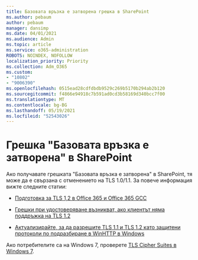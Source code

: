 ```yaml
---
title: Базовата връзка е затворена грешка в SharePoint
ms.author: pebaum
author: pebaum
manager: dansimp
ms.date: 04/01/2021
ms.audience: Admin
ms.topic: article
ms.service: o365-administration
ROBOTS: NOINDEX, NOFOLLOW
localization_priority: Priority
ms.collection: Adm_O365
ms.custom:
- "10802"
- "9006390"
ms.openlocfilehash: 0515ead28cdfdbdb9529c269b5170b294ab2b120
ms.sourcegitcommit: f4866e94918c7b591ad0cd3b58169d340bcc7f00
ms.translationtype: MT
ms.contentlocale: bg-BG
ms.lasthandoff: 05/19/2021
ms.locfileid: "52543026"
---
```

# <a name="the-underlying-connection-was-closed-error-in-sharepoint"></a>Грешка "Базовата връзка е затворена" в SharePoint

Ако получавате грешката "Базовата връзка е затворена" в SharePoint, тя може да е свързана с отменението на TLS 1.0/1.1. За повече информация вижте следните статии:

- [Подготовка за TLS 1,2 в Office 365 и Office 365 GCC](/microsoft-365/compliance/prepare-tls-1.2-in-office-365)

- [Грешки при удостоверяване възникват, ако клиентът няма поддръжка на TLS 1.2](https://review.docs.microsoft.com/sharepoint/troubleshoot/administration/authentication-errors-tls12-support)

- [Актуализирайте, за да разрешите TLS 1.1 и TLS 1.2 като защитени протоколи по подразбиране в WinHTTP в Windows](https://support.microsoft.com/topic/update-to-enable-tls-1-1-and-tls-1-2-as-default-secure-protocols-in-winhttp-in-windows-c4bd73d2-31d7-761e-0178-11268bb10392)

Ако потребителите са на Windows 7, проверете [TLS Cipher Suites в Windows 7](/windows/win32/secauthn/tls-cipher-suites-in-windows-7).